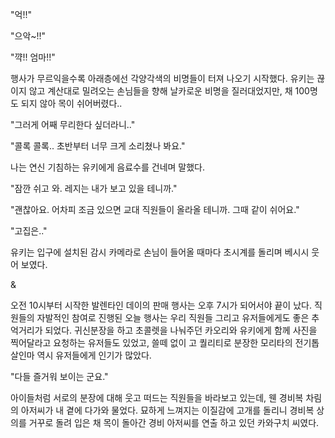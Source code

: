 "억!!" 

"으악~!!" 

"꺅!! 엄마!!" 

행사가 무르익을수록 아래층에선 각양각색의 비명들이 터져 나오기 시작했다.
유키는 끊이지 않고 계산대로 밀려오는 손님들을 향해 날카로운 비명을 질러대었지만, 채 100명도 되지 않아 목이 쉬어버렸다..

"그러게 어째 무리한다 싶더라니.." 

"콜록 콜록.. 초반부터 너무 크게 소리쳤나 봐요." 

나는 연신 기침하는 유키에게 음료수를 건네며 말했다.

"잠깐 쉬고 와. 레지는 내가 보고 있을 테니까." 

"괜찮아요. 어차피 조금 있으면 교대 직원들이 올라올 테니까. 그때 같이 쉬어요." 

"고집은.." 

유키는 입구에 설치된 감시 카메라로 손님이 들어올 때마다 초시계를 돌리며 베시시 웃어 보였다.

& 

오전 10시부터 시작한 발렌타인 데이의 판매 행사는 오후 7시가 되어서야 끝이 났다.
직원들의 자발적인 참여로 진행된 오늘 행사는 우리 직원들 그리고 유저들에게도 좋은 추억거리가 되었다.
귀신분장을 하고 초콜렛을 나눠주던 카오리와 유키에게 함께 사진을 찍어달라고 요청하는 유저들도 있었고, 쓸떼 없이 고 퀄리티로 분장한 모리타의 전기톱 살인마 역시 유저들에게 인기가 많았다.

"다들 즐거워 보이는 군요." 

아이들처럼 서로의 분장에 대해 웃고 떠드는 직원들을 바라보고 있는데, 웬 경비복 차림의 아저씨가 내 곁에 다가와 물었다.
묘하게 느껴지는 이질감에 고개를 돌리니 경비복 상의를 거꾸로 돌려 입은 채 목이 돌아간 경비 아저씨를 연출 하고 있던 카와구치 씨였다.